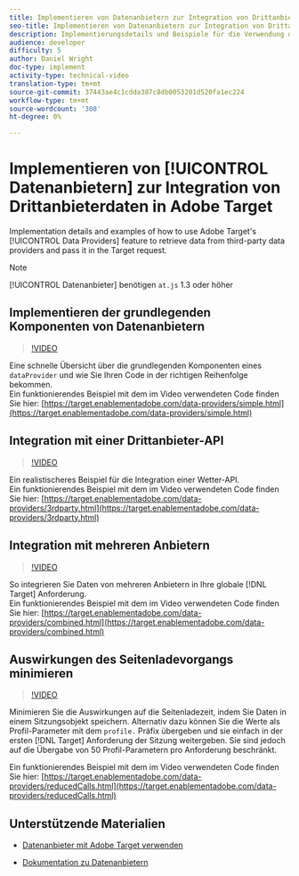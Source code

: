 ```yaml
---
title: Implementieren von Datenanbietern zur Integration von Drittanbieterdaten in Adobe Target
seo-title: Implementieren von Datenanbietern zur Integration von Drittanbieterdaten in Adobe Target
description: Implementierungsdetails und Beispiele für die Verwendung der Data Providers-Funktion von Adobe Target zum Abrufen von Daten von Drittanbietern und zum Übergeben dieser Daten in die Zielgruppe-Anforderung.
audience: developer
difficulty: 5
author: Daniel Wright
doc-type: implement
activity-type: technical-video
translation-type: tm+mt
source-git-commit: 37443ae4c1cdda387c8db0053201d520fa1ec224
workflow-type: tm+mt
source-wordcount: '308'
ht-degree: 0%

---
```



# Implementieren von [!UICONTROL Datenanbietern] zur Integration von Drittanbieterdaten in Adobe Target

Implementation details and examples of how to use Adobe Target&#39;s [!UICONTROL Data Providers] feature to retrieve data from third-party data providers and pass it in the Target request.

>[!NOTE]
>
>[!UICONTROL Datenanbieter] benötigen `at.js` 1.3 oder höher

## Implementieren der grundlegenden Komponenten von Datenanbietern

>[!VIDEO](https://video.tv.adobe.com/v/22348/?quality=12)

Eine schnelle Übersicht über die grundlegenden Komponenten eines `dataProvider` und wie Sie Ihren Code in der richtigen Reihenfolge bekommen.\
Ein funktionierendes Beispiel mit dem im Video verwendeten Code finden Sie hier:
[https://target.enablementadobe.com/data-providers/simple.html](https://target.enablementadobe.com/data-providers/simple.html)

## Integration mit einer Drittanbieter-API

>[!VIDEO](https://video.tv.adobe.com/v/22345/)

Ein realistischeres Beispiel für die Integration einer Wetter-API.\
Ein funktionierendes Beispiel mit dem im Video verwendeten Code finden Sie hier:
[https://target.enablementadobe.com/data-providers/3rdparty.html](https://target.enablementadobe.com/data-providers/3rdparty.html)

## Integration mit mehreren Anbietern

>[!VIDEO](https://video.tv.adobe.com/v/22346/)

So integrieren Sie Daten von mehreren Anbietern in Ihre globale [!DNL Target] Anforderung.\
Ein funktionierendes Beispiel mit dem im Video verwendeten Code finden Sie hier:
[https://target.enablementadobe.com/data-providers/combined.html](https://target.enablementadobe.com/data-providers/combined.html)

## Auswirkungen des Seitenladevorgangs minimieren

>[!VIDEO](https://video.tv.adobe.com/v/22347/)

Minimieren Sie die Auswirkungen auf die Seitenladezeit, indem Sie Daten in einem Sitzungsobjekt speichern. Alternativ dazu können Sie die Werte als Profil-Parameter mit dem `profile.` Präfix übergeben und sie einfach in der ersten [!DNL Target] Anforderung der Sitzung weitergeben. Sie sind jedoch auf die Übergabe von 50 Profil-Parametern pro Anforderung beschränkt.

Ein funktionierendes Beispiel mit dem im Video verwendeten Code finden Sie hier: [https://target.enablementadobe.com/data-providers/reducedCalls.html](https://target.enablementadobe.com/data-providers/reducedCalls.html)

## Unterstützende Materialien

* [Datenanbieter mit Adobe Target verwenden](use-data-providers-to-integrate-third-party-data.md)

* [Dokumentation zu Datenanbietern](https://docs.adobe.com/content/help/en/target/using/implement-target/client-side/functions-overview/targetgobalsettings.html#data-providers)